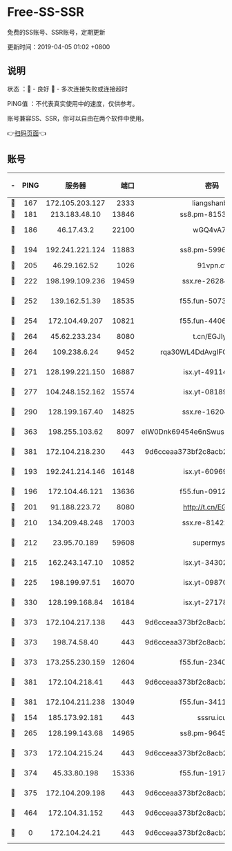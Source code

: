 # Free-SS-SSR

免费的SS账号、SSR账号，定期更新

更新时间：2019-04-05 01:02 +0800

## 说明

状态     ：🙂 - 良好 🙁 - 多次连接失败或连接超时

PING值   ：不代表真实使用中的速度，仅供参考。

账号兼容SS、SSR，你可以自由在两个软件中使用。

👉[扫码页面](https://liesauer.github.io/Free-SS-SSR/)👈

## 账号

|-|PING|服务器|端口|密码|加密方式|区域|
|:----:|:----:|:-----:|-----:|:----:|:----:|:----:|
|🙂|167|172.105.203.127|2333|liangshanbo|chacha20|JP|
|🙂|181|213.183.48.10|13846|ss8.pm-81534846|rc4-md5|RU|
|🙂|186|46.17.43.2|22100|wGQ4vA7D|aes-256-gcm|RU|
|🙂|194|192.241.221.124|11883|ss8.pm-59969205|aes-256-cfb|US|
|🙂|205|46.29.162.52|1026|91vpn.cf|rc4-md5|RU|
|🙂|222|198.199.109.236|19459|ssx.re-26284285|aes-256-cfb|US|
|🙂|252|139.162.51.39|18535|f55.fun-50730747|aes-256-cfb|SG|
|🙂|254|172.104.49.207|10821|f55.fun-44065715|aes-256-cfb|SG|
|🙂|264|45.62.233.234|8080|t.cn/EGJIyrl|rc4-md5|CA|
|🙂|264|109.238.6.24|9452|rqa30WL4DdAvgIFG6Fs3znzTa|aes-256-cfb|FR|
|🙂|271|128.199.221.150|16887|isx.yt-49114342|aes-256-cfb|SG|
|🙂|277|104.248.152.162|15574|isx.yt-08189375|aes-256-cfb|SG|
|🙂|290|128.199.167.40|14825|ssx.re-16204050|aes-256-cfb|SG|
|🙂|363|198.255.103.62|8097|eIW0Dnk69454e6nSwuspv9DmS201tQ0D|aes-256-cfb|US|
|🙂|381|172.104.218.230|443|9d6cceaa373bf2c8acb22e60b6a58be6|aes-256-cfb|US|
|🙂|193|192.241.214.146|16148|isx.yt-60969172|aes-256-cfb|US|
|🙂|196|172.104.46.121|13636|f55.fun-09121749|aes-256-cfb|SG|
|🙂|201|91.188.223.72|8080|http://t.cn/EGJIyrl|rc4-md5|RU|
|🙂|210|134.209.48.248|17003|ssx.re-81422235|aes-256-cfb|US|
|🙂|212|23.95.70.189|59608|supermyssr|chacha20-ietf|US|
|🙂|215|162.243.147.10|10852|isx.yt-34302629|aes-256-cfb|US|
|🙂|225|198.199.97.51|16070|isx.yt-09870263|aes-256-cfb|US|
|🙂|330|128.199.168.84|16184|isx.yt-27178313|aes-256-cfb|SG|
|🙂|373|172.104.217.138|443|9d6cceaa373bf2c8acb22e60b6a58be6|aes-256-cfb|US|
|🙂|373|198.74.58.40|443|9d6cceaa373bf2c8acb22e60b6a58be6|aes-256-cfb|US|
|🙂|373|173.255.230.159|12604|f55.fun-23403272|aes-256-cfb|US|
|🙂|381|172.104.218.41|443|9d6cceaa373bf2c8acb22e60b6a58be6|aes-256-cfb|US|
|🙂|381|172.104.211.238|13049|f55.fun-34116982|aes-256-cfb|US|
|🙁|154|185.173.92.181|443|sssru.icu|rc4-md5|RU|
|🙁|265|128.199.143.68|14965|ss8.pm-96456884|aes-256-cfb|SG|
|🙁|373|172.104.215.24|443|9d6cceaa373bf2c8acb22e60b6a58be6|aes-256-cfb|US|
|🙁|374|45.33.80.198|15336|f55.fun-19171645|aes-256-cfb|US|
|🙁|375|172.104.209.198|443|9d6cceaa373bf2c8acb22e60b6a58be6|aes-256-cfb|US|
|🙁|464|172.104.31.152|443|9d6cceaa373bf2c8acb22e60b6a58be6|aes-256-cfb|US|
|🙁|0|172.104.24.21|443|9d6cceaa373bf2c8acb22e60b6a58be6|aes-256-cfb|US|
